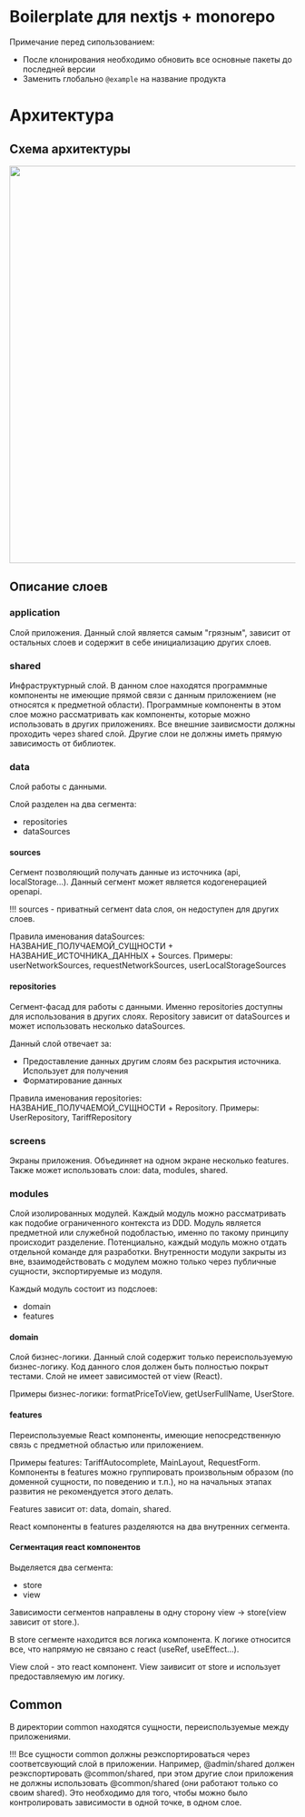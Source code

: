 # Boilerplate для nextjs + monorepo
Примечание перед сипользованием:
- После клонирования необходимо обновить все основные пакеты до последней версии
- Заменить глобально ```@example``` на название продукта

# Архитектура
## Схема архитектуры
<p align="center">
  <img src='https://raw.githubusercontent.com/kaluga-astral/nextjs-boilerplate/main/.docs/arch-scheme.png' width='700px'>
</p>

## Описание слоев

### application

Слой приложения.
Данный слой является самым "грязным", зависит от остальных слоев и содержит в себе инициализацию других слоев.

### shared

Инфраструктурный слой. В данном слое находятся программные компоненты не имеющие прямой связи с данным приложением (не относятся к предметной области).
Программные компоненты в этом слое можно рассматривать как компоненты, которые можно использовать в других приложениях.
Все внешние заивисмости должны проходить через shared слой. Другие слои не должны иметь прямую зависимость от библиотек.

### data

Слой работы с данными.

Слой разделен на два сегмента:
- repositories
- dataSources

#### sources

Сегмент позволяющий получать данные из источника (api, localStorage...).
Данный сегмент может является кодогенерацией openapi.

!!! sources - приватный сегмент data слоя, он недоступен для других слоев.

Правила именования dataSources: НАЗВАНИЕ_ПОЛУЧАЕМОЙ_СУЩНОСТИ + НАЗВАНИЕ_ИСТОЧНИКА_ДАННЫХ + Sources.
Примеры: userNetworkSources, requestNetworkSources, userLocalStorageSources

#### repositories

Сегмент-фасад для работы с данными. Именно repositories доступны для использования в других слоях.
Repository зависит от dataSources и может использовать несколько dataSources.

Данный слой отвечает за:
- Предоставление данных другим слоям без раскрытия источника. Использует для получения
- Форматирование данных

Правила именования repositories: НАЗВАНИЕ_ПОЛУЧАЕМОЙ_СУЩНОСТИ + Repository.
Примеры: UserRepository, TariffRepository

### screens

Экраны приложения. Объединяет на одном экране несколько features.
Также может использовать слои: data, modules, shared.

### modules

Слой изолированных модулей. Каждый модуль можно рассматривать как подобие ограниченного контекста из DDD.
Модуль является предметной или служебной подобластью, именно по такому принципу происходит разделение. Потенциально, каждый модуль можно отдать отдельной команде для разработки. 
Внутренности модули закрыты из вне, взаимодействовать с модулем можно только через публичные сущности, экспортируемые из модуля.

Каждый модуль состоит из подслоев:
- domain
- features

#### domain

Слой бизнес-логики. Данный слой содержит только переиспользуемую бизнес-логику.
Код данного слоя должен быть полностью покрыт тестами.
Слой не имеет зависимостей от view (React).

Примеры бизнес-логики: formatPriceToView, getUserFullName, UserStore.

#### features

Переиспользуемые React компоненты, имеющие непосредственную связь с предметной областью или приложением.

Примеры features: TariffAutocomplete, MainLayout, RequestForm.
Компоненты в features можно группировать произвольным образом (по доменной сущности, по поведению и т.п.), но на начальных этапах развития не рекомендуется этого делать. 

Features зависит от: data, domain, shared.

React компоненты в features разделяются на два внутренних сегмента.

#### Сегментация react компонентов

Выделяется два сегмента:
- store
- view

Зависимости сегментов направлены в одну сторону view -> store(view зависит от store.).

В store сегменте находится вся логика компонента. К логике относится все, что напрямую не связано с react (useRef, useEffect...).

View слой - это react компонент. View заивисит от store и использует предоставляемую им логику.

## Common

В директории common находятся сущности, переиспользуемые между приложениями.

!!! Все сущности common должны реэкспортироваться через соответсвующий слой в приложении. Например, @admin/shared должен реэкспортировать @common/shared, при этом другие слои приложения не должны использовать @common/shared (они работают только со своим shared).
Это необходимо для того, чтобы можно было контролировать зависимости в одной точке, в одном слое.
